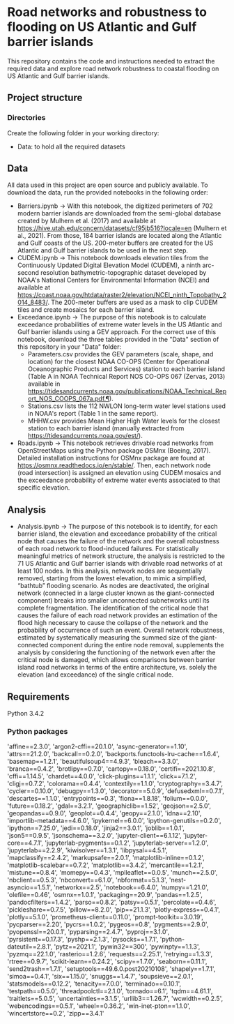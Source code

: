 # Road networks and robustness to flooding on US Atlantic and Gulf barrier islands

This repository contains the code and instructions needed to extract the required data and explore road network robustness to coastal flooding on US Atlantic and Gulf barrier islands.

## Project structure

### Directories
Create the following folder in your working directory:
* Data: to hold all the required datasets

## Data
All data used in this project are open source and publicly available. To download the data, run the provided notebooks in the following order:
* Barriers.ipynb &rightarrow; With this notebook, the digitized perimeters of 702 modern barrier islands are downloaded from the semi-global database created by Mulhern et al. (2017) and available at https://hive.utah.edu/concern/datasets/cf95jb516?locale=en (Mulhern et al., 2021). From those, 184 barrier islands are located along the Atlantic and Gulf coasts of the US. 200-meter buffers are created for the US Atlantic and Gulf barrier islands to be used in the next step.
* CUDEM.ipynb &rightarrow; This notebook downloads elevation tiles from the Continuously Updated Digital Elevation Model (CUDEM), a ninth arc-second resolution bathymetric-topographic dataset developed by NOAA's National Centers for Environmental Information (NCEI) and available at https://coast.noaa.gov/htdata/raster2/elevation/NCEI_ninth_Topobathy_2014_8483/. The 200-meter buffers are used as a mask to clip CUDEM tiles and create mosaics for each barrier island. 
* Exceedance.ipynb &rightarrow; The purpose of this notebook is to calculate exceedance probabilities of extreme water levels in the US Atlantic and Gulf barrier islands using a GEV approach. For the correct use of this notebook, download the three tables provided in the "Data" section of this repository in your "Data" folder: 
  * Parameters.csv provides the GEV parameters (scale, shape, and location) for the closest NOAA CO-OPS (Center for Operational Oceanographic Products and Services) station to each barrier island (Table A in NOAA Technical Report NOS CO-OPS 067 (Zervas, 2013) available in https://tidesandcurrents.noaa.gov/publications/NOAA_Technical_Report_NOS_COOPS_067a.pdf.¶). 
  * Stations.csv lists the 112 NWLON long-term water level stations used in NOAA's report (Table 1 in the same report). 
  * MHHW.csv provides Mean Higher High Water levels for the closest station to each barrier island (manually extracted from https://tidesandcurrents.noaa.gov/est/).
 * Roads.ipynb &rightarrow; This notebook retrieves drivable road networks from OpenStreetMaps using the Python package OSMnx (Boeing, 2017). Detailed installation instructions for OSMnx package are found at https://osmnx.readthedocs.io/en/stable/. Then, each network node (road intersection) is assigned an elevation using CUDEM mosaics and the exceedance probability of extreme water events associated to that specific elevation. 

## Analysis
* Analysis.ipynb &rightarrow; The purpose of this notebook is to identify, for each barrier island, the elevation and exceedance probability of the critical node that causes the failure of the network and the overall robustness of each road network to flood-induced failures. For statistically meaningful metrics of network structure, the analysis is restricted to the 71 US Atlantic and Gulf barrier islands with drivable road networks of at least 100 nodes. In this analysis, network nodes are sequentially removed, starting from the lowest elevation, to mimic a simplified, “bathtub” flooding scenario. As nodes are deactivated, the original network (connected in a large cluster known as the giant-connected component) breaks into smaller unconnected subnetworks until its complete fragmentation. The identification of the critical node that causes the failure of each road network provides an estimation of the flood high necessary to cause the collapse of the network and the probability of occurrence of such an event. Overall network robustness, estimated by systematically measuring the summed size of the giant-connected component during the entire node removal, supplements the analysis by considering the functioning of the network even after the critical node is damaged, which  allows comparisons between barrier island road networks in terms of the entire architecture, vs. solely the elevation (and exceedance) of the single critical node.

## Requirements
Python 3.4.2
### Python packages
'affine==2.3.0', 'argon2-cffi==20.1.0', 'async-generator==1.10', 'attrs==21.2.0', 'backcall==0.2.0', 'backports.functools-lru-cache==1.6.4', 'basemap==1.2.1', 'beautifulsoup4==4.9.3', 'bleach==3.3.0', 'branca==0.4.2', 'brotlipy==0.7.0', 'cartopy==0.18.0', 'certifi==2021.10.8', 'cffi==1.14.5', 'chardet==4.0.0', 'click-plugins==1.1.1', 'click==7.1.2', 'cligj==0.7.2', 'colorama==0.4.4', 'contextily==1.1.0', 'cryptography==3.4.7', 'cycler==0.10.0', 'debugpy==1.3.0', 'decorator==5.0.9', 'defusedxml==0.7.1', 'descartes==1.1.0', 'entrypoints==0.3', 'fiona==1.8.18', 'folium==0.0.0', 'future==0.18.2', 'gdal==3.2.1', 'geographiclib==1.52', 'geojson==2.5.0', 'geopandas==0.9.0', 'geoplot==0.4.4', 'geopy==2.1.0', 'idna==2.10', 'importlib-metadata==4.6.0', 'ipykernel==6.0.0', 'ipython-genutils==0.2.0', 'ipython==7.25.0', 'jedi==0.18.0', 'jinja2==3.0.1', 'joblib==1.0.1', 'json5==0.9.5', 'jsonschema==3.2.0', 'jupyter-client==6.1.12', 'jupyter-core==4.7.1', 'jupyterlab-pygments==0.1.2', 'jupyterlab-server==1.2.0', 'jupyterlab==2.2.9', 'kiwisolver==1.3.1', 'libpysal==4.5.1', 'mapclassify==2.4.2', 'markupsafe==2.0.1', 'matplotlib-inline==0.1.2', 'matplotlib-scalebar==0.7.2', 'matplotlib==3.4.2', 'mercantile==1.2.1', 'mistune==0.8.4', 'momepy==0.4.3', 'mplleaflet==0.0.5', 'munch==2.5.0', 'nbclient==0.5.3', 'nbconvert==6.1.0', 'nbformat==5.1.3', 'nest-asyncio==1.5.1', 'networkx==2.5', 'notebook==6.4.0', 'numpy==1.21.0', 'olefile==0.46', 'osmnx==1.0.1', 'packaging==20.9', 'pandas==1.2.5', 'pandocfilters==1.4.2', 'parso==0.8.2', 'patsy==0.5.1', 'percolate==0.4.6', 'pickleshare==0.7.5', 'pillow==8.2.0', 'pip==21.1.3', 'plotly-express==0.4.1', 'plotly==5.1.0', 'prometheus-client==0.11.0', 'prompt-toolkit==3.0.19', 'pycparser==2.20', 'pycrs==1.0.2', 'pygeos==0.8', 'pygments==2.9.0', 'pyopenssl==20.0.1', 'pyparsing==2.4.7', 'pyproj==3.1.0', 'pyrsistent==0.17.3', 'pyshp==2.1.3', 'pysocks==1.7.1', 'python-dateutil==2.8.1', 'pytz==2021.1', 'pywin32==300', 'pywinpty==1.1.3', 'pyzmq==22.1.0', 'rasterio==1.2.6', 'requests==2.25.1', 'retrying==1.3.3', 'rtree==0.9.7', 'scikit-learn==0.24.2', 'scipy==1.7.0', 'seaborn==0.11.1', 'send2trash==1.7.1', 'setuptools==49.6.0.post20210108', 'shapely==1.7.1', 'simoa==0.4.1', 'six==1.15.0', 'snuggs==1.4.7', 'soupsieve==2.0.1', 'statsmodels==0.12.2', 'tenacity==7.0.0', 'terminado==0.10.1', 'testpath==0.5.0', 'threadpoolctl==2.1.0', 'tornado==6.1', 'tqdm==4.61.1', 'traitlets==5.0.5', 'uncertainties==3.1.5', 'urllib3==1.26.7', 'wcwidth==0.2.5', 'webencodings==0.5.1', 'wheel==0.36.2', 'win-inet-pton==1.1.0', 'wincertstore==0.2', 'zipp==3.4.1'
